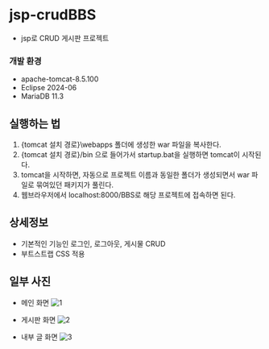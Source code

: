 # jsp-crudBBS
- jsp로 CRUD 게시판 프로젝트

### 개발 환경
- apache-tomcat-8.5.100
- Eclipse 2024-06
- MariaDB 11.3

## 실행하는 법
1. {tomcat 설치 경로}\webapps 폴더에 생성한 war 파일을 복사한다.
2. {tomcat 설치 경로}/bin 으로 들어가서 startup.bat을 실행하면 tomcat이 시작된다.
3. tomcat을 시작하면, 자동으로 프로젝트 이름과 동일한 폴더가 생성되면서 war 파일로 묶여있던 패키지가 풀린다.
4. 웹브라우저에서 localhost:8000/BBS로 해당 프로젝트에 접속하면 된다.

## 상세정보
- 기본적인 기능인 로그인, 로그아웃, 게시물 CRUD
- 부트스트랩 CSS 적용

## 일부 사진
- 메인 화면
![1](https://github.com/jysung1122/jsp-crudBBS/assets/56614779/66db4252-0e8d-465e-b85d-78916e3ba015)

- 게시판 화면
![2](https://github.com/jysung1122/jsp-crudBBS/assets/56614779/634d8d1a-03fe-4862-bf98-026036caac7b)

- 내부 글 화면
![3](https://github.com/jysung1122/jsp-crudBBS/assets/56614779/deff84e2-fade-446d-8e5d-1cf44d5f547a)
